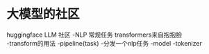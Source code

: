 # 大模型的社区
huggingface LLM 社区
-NLP 常规任务
    transformers来自抱抱脸  
-transform的用法
    -pipeline(task)
        -分发一个nlp任务
    -model
    -tokenizer